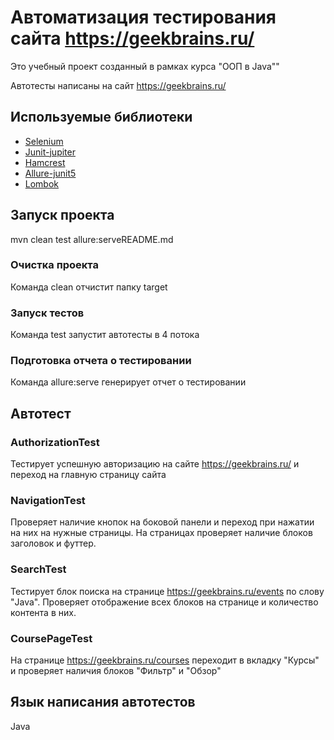 # Автоматизация тестирования сайта https://geekbrains.ru/

Это учебный проект созданный в рамках курса "ООП в Java""

Автотесты написаны на сайт https://geekbrains.ru/

## Используемые библиотеки

  - [Selenium](https://mvnrepository.com/artifact/org.seleniumhq.selenium/selenium-java)
  - [Junit-jupiter](https://mvnrepository.com/artifact/org.junit.jupiter)
  - [Hamcrest](https://mvnrepository.com/search?q=org.hamcrest)
  - [Allure-junit5](https://mvnrepository.com/search?q=io.qameta.allure)
  - [Lombok](https://mvnrepository.com/search?q=org.projectlombok)
 

## Запуск проекта

mvn clean test allure:serveREADME.md

### Очистка проекта 

Команда clean отчистит папку target

### Запуск тестов

Команда test запустит автотесты в 4 потока

### Подготовка отчета о тестировании

Команда allure:serve генерирует отчет о тестировании

## Автотест 
### AuthorizationTest

Тестирует успешную авторизацию на сайте https://geekbrains.ru/ и переход на главную страницу сайта

### NavigationTest

Проверяет наличие кнопок на боковой панели и переход при нажатии на них на нужные страницы.
На страницах проверяет наличие блоков заголовок и футтер. 

### SearchTest

Тестирует блок поиска на странице https://geekbrains.ru/events по слову "Java". Проверяет отображение всех блоков на странице и количество контента в них.

### CoursePageTest

На странице https://geekbrains.ru/courses переходит в вкладку "Курсы" и проверяет наличия блоков "Фильтр" и "Обзор"

## Язык написания автотестов

Java 